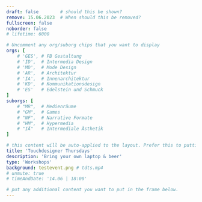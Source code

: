 ```yaml
---
draft: false        # should this be shown?
remove: 15.06.2023  # When should this be removed?
fullscreen: false    
noborder: false
# lifetime: 6000

# Uncomment any org/suborg chips that you want to display
orgs: [ 
    # 'GES', # FB Gestaltung
    # 'ID',  # Intermedia Design
    # 'MD',  # Mode Design
    # 'AR',  # Architektur
    # 'IA',  # Innenarchitektur
    # 'KD',  # Kommunikationsdesign
    # 'ES'   # Edelstein und Schmuck
]
suborgs: [
    # "MR",  # Medienräume
    # "GM",  # Games
    # "NF",  # Narrative Formate
    # "HM",  # Hypermedia
    # "IÄ"   # Intermediale Ästhetik
]

# this content will be auto-applied to the layout. Prefer this to putting info in the markdown!
title: 'Touchdesigner Thursdays'
description: 'Bring your own laptop & beer'
type: 'Workshops'
background: testevent.png # tdts.mp4
# unmute: true
# timeAndDate: '14.06 | 18:00'

# put any additional content you want to put in the frame below.
---
```

